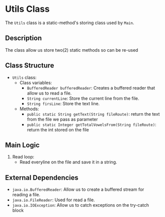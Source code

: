 # Utils Class

The `Utils` class is a static-method's storing class used by `Main`.

## Description

The class allow us store two(2) static methods so can be re-used 

## Class Structure

- `Utils` class:
  - Class variables:
    - `BufferedReader bufferedReader`: Creates a buffered reader that allow us to read a file.
    - `String currentLine`: Store the current line from the file.
    - `String firsLine`: Store the text line.
  - Methods:
    - `public static String getText(String fileRoute)`: return the text from the file we pass as parameter
    - `public static Integer getTotalVowelsFrom(String fileRoute)`: return the int stored on the file

## Main Logic

1. Read loop:
   - Read everyline on the file and save it in a string.

## External Dependencies

- `java.io.BufferedReader`: Allow us to create a buffered stream for reading a file.
- `java.io.FileReader`: Used for read a file.
- `java.io.IOException`: Allow us to catch exceptions on the try-catch block